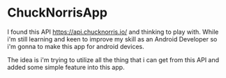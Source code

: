 # ChuckNorrisApp
I found this API https://api.chucknorris.io/ and thinking to play with.
While i'm still learning and keen to improve my skill as an Android Developer so i'm gonna to make this app for android devices.

The idea is i'm trying to utilize all the thing that i can get from this API and added some simple feature into this app.

